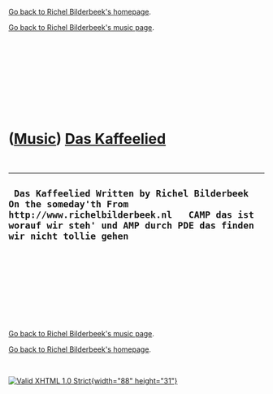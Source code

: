 [Go back to Richel Bilderbeek's homepage](index.htm).

[Go back to Richel Bilderbeek's music page](Music.htm).

 

 

 

 

 

([Music](Music.htm)) [Das Kaffeelied](SongDasKaffeelied.htm)
============================================================

 

  ------------------------------------------------------------------------------------------------------------------------------------------------------------------------------------------
  ` Das Kaffeelied Written by Richel Bilderbeek On the someday'th From http://www.richelbilderbeek.nl   CAMP das ist worauf wir steh' und AMP durch PDE das finden wir nicht tollie gehen`
  ------------------------------------------------------------------------------------------------------------------------------------------------------------------------------------------

 

 

 

 

 

[Go back to Richel Bilderbeek's music page](Music.htm).

[Go back to Richel Bilderbeek's homepage](index.htm).

 

[![Valid XHTML 1.0 Strict](valid-xhtml10.png){width="88"
height="31"}](http://validator.w3.org/check?uri=referer)
